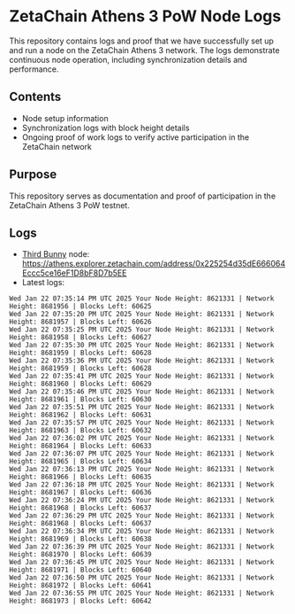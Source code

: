 # ZetaChain Athens 3 PoW Node Logs
This repository contains logs and proof that we have successfully set up and run a node on the ZetaChain Athens 3 network. The logs demonstrate continuous node operation, including synchronization details and performance.

## Contents
- Node setup information
- Synchronization logs with block height details
- Ongoing proof of work logs to verify active participation in the ZetaChain network

## Purpose
This repository serves as documentation and proof of participation in the ZetaChain Athens 3 PoW testnet.

## Logs

- [Third Bunny](https://thirdbunny.xyz/) node: https://athens.explorer.zetachain.com/address/0x225254d35dE666064Eccc5ce16eF1D8bF8D7b5EE
- Latest logs:
```
Wed Jan 22 07:35:14 PM UTC 2025 Your Node Height: 8621331 | Network Height: 8681956 | Blocks Left: 60625
Wed Jan 22 07:35:20 PM UTC 2025 Your Node Height: 8621331 | Network Height: 8681957 | Blocks Left: 60626
Wed Jan 22 07:35:25 PM UTC 2025 Your Node Height: 8621331 | Network Height: 8681958 | Blocks Left: 60627
Wed Jan 22 07:35:30 PM UTC 2025 Your Node Height: 8621331 | Network Height: 8681959 | Blocks Left: 60628
Wed Jan 22 07:35:36 PM UTC 2025 Your Node Height: 8621331 | Network Height: 8681959 | Blocks Left: 60628
Wed Jan 22 07:35:41 PM UTC 2025 Your Node Height: 8621331 | Network Height: 8681960 | Blocks Left: 60629
Wed Jan 22 07:35:46 PM UTC 2025 Your Node Height: 8621331 | Network Height: 8681961 | Blocks Left: 60630
Wed Jan 22 07:35:51 PM UTC 2025 Your Node Height: 8621331 | Network Height: 8681962 | Blocks Left: 60631
Wed Jan 22 07:35:57 PM UTC 2025 Your Node Height: 8621331 | Network Height: 8681963 | Blocks Left: 60632
Wed Jan 22 07:36:02 PM UTC 2025 Your Node Height: 8621331 | Network Height: 8681964 | Blocks Left: 60633
Wed Jan 22 07:36:07 PM UTC 2025 Your Node Height: 8621331 | Network Height: 8681965 | Blocks Left: 60634
Wed Jan 22 07:36:13 PM UTC 2025 Your Node Height: 8621331 | Network Height: 8681966 | Blocks Left: 60635
Wed Jan 22 07:36:18 PM UTC 2025 Your Node Height: 8621331 | Network Height: 8681967 | Blocks Left: 60636
Wed Jan 22 07:36:24 PM UTC 2025 Your Node Height: 8621331 | Network Height: 8681968 | Blocks Left: 60637
Wed Jan 22 07:36:29 PM UTC 2025 Your Node Height: 8621331 | Network Height: 8681968 | Blocks Left: 60637
Wed Jan 22 07:36:34 PM UTC 2025 Your Node Height: 8621331 | Network Height: 8681969 | Blocks Left: 60638
Wed Jan 22 07:36:39 PM UTC 2025 Your Node Height: 8621331 | Network Height: 8681970 | Blocks Left: 60639
Wed Jan 22 07:36:45 PM UTC 2025 Your Node Height: 8621331 | Network Height: 8681971 | Blocks Left: 60640
Wed Jan 22 07:36:50 PM UTC 2025 Your Node Height: 8621331 | Network Height: 8681972 | Blocks Left: 60641
Wed Jan 22 07:36:55 PM UTC 2025 Your Node Height: 8621331 | Network Height: 8681973 | Blocks Left: 60642
```
